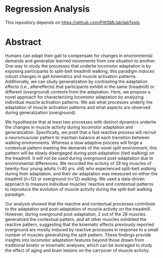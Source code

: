 # Regression Analysis
This repository depends on https://github.com/PittSMLlab/labTools

# Abstract 

Humans can adapt their gait to compensate for changes in environmental demands and generalize learned movements from one situation to another.  One way to study the processes  that underlie locomotor adaptation is by exposing participants to split-belt treadmill walking; this paradigm induces robust changes in gait kinematics and muscle activation patterns. Additionally, we can study generalization by contrasting the adaptation effects (i.e., aftereffects) that participants exhibit in the same (treadmill) or different (overground) contexts from the adaptation. Here, we propose a novel approach for characterizing locomotor adaptation by analyzing individual muscle activation patterns. We ask what processes underly the adaptation of muscle activation patterns and what aspects are observed during generalization (overground). 

We hypothesize that at least two processes with distinct dynamics underlie the changes in muscle activity during locomotor adaptation and generalization. Specifically, we posit that a fast reactive process will recruit a neuromuscular pattern to maintain balance at each transition between walking environments. Whereas a slow adaptive process will forge a contextual pattern meeting the demands of the novel split environment, this pattern will be slowly disengaged during post-adaptation (tied walking) on the treadmill. It will not be used during overground post-adaptation due to environmental differences.  We recorded the activity of 28 leg muscles of twenty-four young adults (<40 yrs. old) who experienced split-belt walking during their adaptation, and their de-adaptation was measured on either the treadmill (n=12) or overground (n=12) walking. We used a data-driven approach to measure individual muscles’ reactive and contextual patterns to reproduce the evolution of muscle activity during the split-belt walking paradigm.

Our analysis showed that the reactive and contextual processes contribute to the adaptation and post-adaptation of muscle activity on the treadmill. However, during overground post-adaptation, 2 out of the 28 muscles generalized the contextual pattern, and all other muscles exhibited the reactive pattern, suggesting that the kinematic effects previously reported overground are mostly induced by reactive processes in response to a small number of muscles generalizing the split pattern. These findings provide insights into locomotor adaptation features beyond those drawn from traditional kinetic or kinematic analyses, which can be leveraged to study the effect of aging and brain lesions on the carryover of muscle activity.
